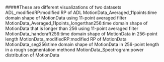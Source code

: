 #####These are different visualizations of two datasets
ADL_modifiedRP:modified RP of ADL
MotionData_Averaged_11points:time domain shape of MotionData using 11-point averaged filter
MotionData_Averaged_11points_longerthan256:time domain shape of MotionData that is longer than 256 using 11-point averaged filter
MotionData_handcraft256:time domain shape of MotionData in 256-point length
MotionData_modifiedRP:modified RP of MotionData
MotionData_seg256:time domain shape of MotionData in 256-point length in a rough segmentation methond
MotionData_Spectrogram:power distribution of MotionData